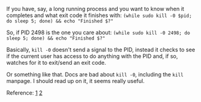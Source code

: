 If you have, say, a long running process and you want to know
when it completes and what exit code it finishes with:
`(while sudo kill -0 $pid; do sleep 5; done) && echo "Finished $?"`

So, if PID 2498 is the one you care about:
`(while sudo kill -0 2498; do sleep 5; done) && echo "Finished $?"`

Basically, `kill -0` doesn't send a signal to the PID, instead it
checks to see if the current user has access to do anything with
the PID and, if so, watches for it to exit/send an exit code.

Or something like that. Docs are bad about `kill -0`, including
the `kill` manpage. I should read up on it, it seems really
useful.

Reference:
[1](https://stackoverflow.com/questions/11012527/what-does-kill-0-pid-in-a-shell-script-do)
[2](https://unix.stackexchange.com/questions/153544/alert-when-running-process-finishes)
